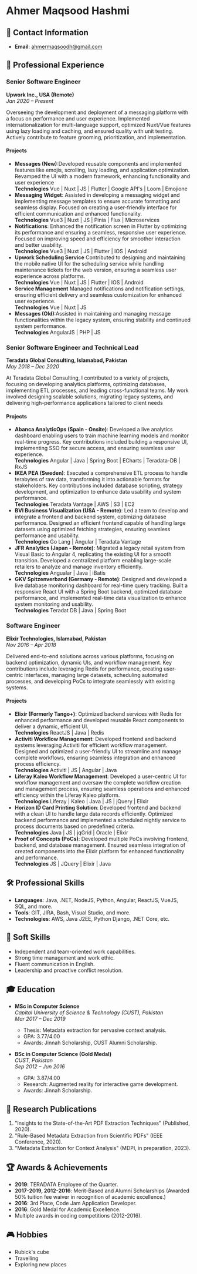 # Ahmer Maqsood Hashmi

## 📧 Contact Information
- **Email**: ahmermaqsoodh@gmail.com

## 💼 Professional Experience

### **Senior Software Engineer**  
**Upwork Inc., USA (Remote)**  
*Jan 2020 – Present*  

Overseeing the development and deployment of a messaging platform with a focus on performance and user experience. Implemented internationalization for multi-language support, optimized Nuxt/Vue features using lazy loading and caching, and ensured quality with unit testing. Actively contribute to feature grooming, prioritization, and implementation.
#### Projects
 - **Messages (New)**:Developed reusable components and implemented features like emojis, scrolling, lazy loading, and application optimization. Revamped the UI with a modern framework, enhancing functionality and user experience
 <br />**Technologies** Vue | Nuxt | JS | Flutter | Google API's | Loom | Emojione
 - **Messaging Widget**: Assisted in developing a messaging widget and implementing message templates to ensure accurate formatting and seamless display. Focused on creating a user-friendly interface for efficient communication and enhanced functionality.
 <br> **Technologies** Vue3 | Nuxt | JS | Pinia | Flux | Microservices
 - **Notifications**: Enhanced the notification screen in Flutter by optimizing its performance and ensuring a seamless, responsive user experience. Focused on improving speed and efficiency for smoother interaction and better usability.
 <br> **Technologies** Vue3 | Nuxt | JS | Flutter | IOS | Android
 - **Upwork Scheduling Service**
Contributed to designing and maintaining the mobile native UI for the scheduling service while handling maintenance tickets for the web version, ensuring a seamless user experience across platforms.
 <br> **Technologies** Vue | Nuxt | JS | Flutter | IOS | Android
 - **Service Management** Managed notifications and notification settings, ensuring efficient delivery and seamless customization for enhanced user experience.
 <br> **Technologies** Vue | Nuxt | JS 
 - **Messages (Old)**:Assisted in maintaining and managing message functionalities within the legacy system, ensuring stability and continued system performance.
 <br> **Technologies** AngularJS | PHP | JS 

### **Senior Software Engineer and Technical Lead**  
**Teradata Global Consulting, Islamabad, Pakistan**  
*May 2018 – Dec 2020*  

At Teradata Global Consulting, I contributed to a variety of projects, focusing on developing analytics platforms, optimizing databases, implementing ETL processes, and leading cross-functional teams. My work involved designing scalable solutions, migrating legacy systems, and delivering high-performance applications tailored to client needs

#### Projects
  - **Abanca AnalyticOps (Spain - Onsite)**: Developed a live analytics dashboard enabling users to train machine learning models and monitor real-time progress. Key contributions included building a responsive UI, implementing SSO for secure access, and ensuring seamless user experience.
   <br> **Technologies** Angular | Java | Spring Boot | ECharts | Teradata-DB | RxJS
  - **IKEA PEA (Sweden)**: Executed a comprehensive ETL process to handle terabytes of raw data, transforming it into actionable formats for stakeholders. Key contributions included database scripting, strategy development, and optimization to enhance data usability and system performance.
   <br> **Technologies** Teradata Vantage | AWS | S3 | EC2
  - **BVI Business Visualization (USA - Remote)**: Led a team to develop and integrate a frontend and backend system, optimizing database performance. Designed an efficient frontend capable of handling large datasets using optimized fetching strategies, ensuring seamless performance and usability.
   <br> **Technologies** Go Lang | Angular | Teradata Vantage 
  - **JFR Analytics (Japan - Remote)**: Migrated a legacy retail system from Visual Basic to Angular 4, replicating the existing UI for a smooth transition. Developed a centralized platform enabling large-scale retailers to analyze and manage inventory efficiently.
   <br> **Technologies** Angualar | Java | iBatis
  - **GKV Spitzenverband (Germany - Remote)**: Designed and developed a live database monitoring dashboard for real-time query tracking. Built a responsive React UI with a Spring Boot backend, optimized database performance, and implemented real-time data visualization to enhance system monitoring and usability.
   <br> **Technologies** Teradat DB | Java | Spring Boot 

### **Software Engineer**  
**Elixir Technologies, Islamabad, Pakistan**  
*Nov 2016 – Apr 2018*  

Delivered end-to-end solutions across various platforms, focusing on backend optimization, dynamic UIs, and workflow management. Key contributions include leveraging Redis for performance, creating user-centric interfaces, managing large datasets, scheduling automated processes, and developing PoCs to integrate seamlessly with existing systems.

#### Projects
- **Elixir (Formerly Tango+)**:
Optimized backend services with Redis for enhanced performance and developed reusable React components to deliver a dynamic, efficient UI.
<br> **Technologies** ReactJS | Java | Redis 
- **Activiti Workflow Management**: Developed frontend and backend systems leveraging Activiti for efficient workflow management. Designed and optimized a user-friendly UI to streamline and manage complete workflows, ensuring seamless integration and enhanced process efficiency.
<br> **Technologies** Activiti | JS | Angular | Java
- **Liferay Kaleo Workflow Management**: Developed a user-centric UI for workflow management and oversaw the complete workflow creation and management process, ensuring seamless operations and enhanced efficiency within the Liferay Kaleo platform.
<br> **Technologies** Liferay | Kaleo | Java | JS | jQuery | Elixir
- **Horizon ID Card Printing Solution**: Developed frontend and backend with a clean UI to handle large data records efficiently. Optimized backend performance and implemented a scheduled nightly service to process documents based on predefined criteria.
<br> **Technologies** Java | JS | jqGrid | Oracle | Elixir
- **Proof of Concepts (PoCs)**: Developed multiple PoCs involving frontend, backend, and database management. Ensured seamless integration of created components into the Elixir platform for enhanced functionality and performance.
<br> **Technologies** JS | JQuery | Elixir | Java 




## 🛠️ Professional Skills
- **Languages**: Java, .NET, NodeJS, Python, Angular, ReactJS, VueJS, SQL, and more.
- **Tools**: GIT, JIRA, Bash, Visual Studio, and more.
- **Technologies**: AWS, Java J2EE, Python Django, .NET Core, etc.

## 🌟 Soft Skills
- Independent and team-oriented work capabilities.
- Strong time management and work ethic.
- Fluent communication in English.
- Leadership and proactive conflict resolution.

## 🎓 Education
- **MSc in Computer Science**  
  *Capital University of Science & Technology (CUST), Pakistan*  
  *Mar 2017 – Dec 2019*  
  - Thesis: Metadata extraction for pervasive context analysis.
  - GPA: 3.77/4.00  
  - Awards: Jinnah Scholarship, CUST Alumni Scholarship.

- **BSc in Computer Science (Gold Medal)**  
  *CUST, Pakistan*  
  *Sep 2012 – Jun 2016*  
  - GPA: 3.87/4.00  
  - Research: Augmented reality for interactive game development.  
  - Awards: Jinnah Scholarship.

## 📜 Research Publications
1. "Insights to the State-of-the-Art PDF Extraction Techniques" (Published, 2020).
2. "Rule-Based Metadata Extraction from Scientific PDFs" (IEEE Conference, 2020).
3. "Metadata Extraction for Context Analysis" (MDPI, in preparation, 2023).

## 🏆 Awards & Achievements
- **2019**: TERADATA Employee of the Quarter.
- **2017-2019, 2012-2016**: Merit-Based and Alumni Scholarships (Awarded 50% tuition fee waiver in recognition of academic excellence.)
- **2016**: 3rd Place, Code Jam Application Developer.
- **2016**: Gold Medal for Academic Excellence.
- Multiple awards in coding competitions (2012-2016).

## 🎮 Hobbies
- Rubick's cube 
- Travelling
- Exploring new places

